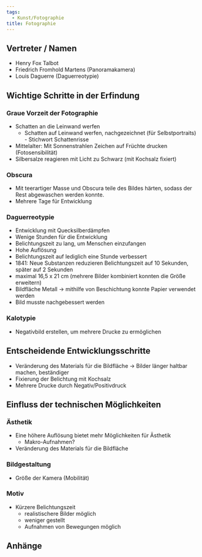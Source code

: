 ```yaml
---
tags:
  - Kunst/Fotographie
title: Fotographie
---
```


## Vertreter / Namen

- Henry Fox Talbot
- Friedrich Fromhold Martens (Panoramakamera)
- Louis Daguerre (Daguerreotypie)

## Wichtige Schritte in der Erfindung

### Graue Vorzeit der Fotographie

- Schatten an die Leinwand werfen
	- Schatten auf Leinwand werfen, nachgezeichnet (für Selbstportraits) - Stichwort Schattenrisse
- Mittelalter: Mit Sonnenstrahlen Zeichen auf Früchte drucken (Fotosensibilität)
- Silbersalze reagieren mit Licht zu Schwarz (mit Kochsalz fixiert)

### Obscura

- Mit teerartiger Masse und Obscura teile des Bildes härten, sodass der Rest abgewaschen werden konnte.
- Mehrere Tage für Entwicklung

### Daguerreotypie

- Entwicklung mit Quecksilberdämpfen
- Wenige Stunden für die Entwicklung
- Belichtungszeit zu lang, um Menschen einzufangen
- Hohe Auflösung
- Belichtungszeit auf lediglich eine Stunde verbessert
- 1841: Neue Substanzen reduzieren Belichtungszeit auf 10 Sekunden, später auf 2 Sekunden
- maximal 16,5 x 21 cm (mehrere Bilder kombiniert konnten die Größe erweitern)
- Bildfläche Metall → mithilfe von Beschichtung konnte Papier verwendet werden
- Bild musste nachgebessert werden

### Kalotypie

- Negativbild erstellen, um mehrere Drucke zu ermöglichen

## Entscheidende Entwicklungsschritte

- Veränderung des Materials für die Bildfläche → Bilder länger haltbar machen, beständiger
- Fixierung der Belichtung mit Kochsalz
- Mehrere Drucke durch Negativ/Positivdruck

## Einfluss der technischen Möglichkeiten

### Ästhetik

- Eine höhere Auflösung bietet mehr Möglichkeiten für Ästhetik
	- Makro-Aufnahmen?
- Veränderung des Materials für die Bildfläche

### Bildgestaltung

- Größe der Kamera (Mobilität)

### Motiv

- Kürzere Belichtungszeit
	- realistischere Bilder möglich
	- weniger gestellt
	- Aufnahmen von Bewegungen möglich

## Anhänge